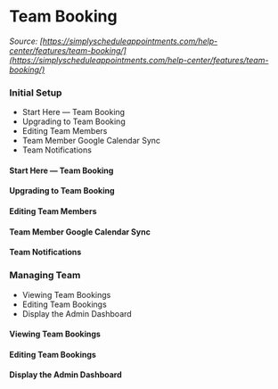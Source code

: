 # Team Booking


*Source: [https://simplyscheduleappointments.com/help-center/features/team-booking/](https://simplyscheduleappointments.com/help-center/features/team-booking/)*

### Initial Setup

- Start Here — Team Booking
- Upgrading to Team Booking
- Editing Team Members
- Team Member Google Calendar Sync
- Team Notifications

#### Start Here — Team Booking

#### Upgrading to Team Booking

#### Editing Team Members

#### Team Member Google Calendar Sync

#### Team Notifications

### Managing Team

- Viewing Team Bookings
- Editing Team Bookings
- Display the Admin Dashboard

#### Viewing Team Bookings

#### Editing Team Bookings

#### Display the Admin Dashboard

